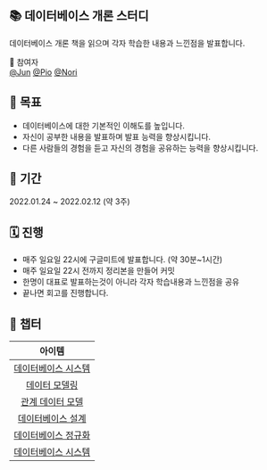 ## 📚 데이터베이스 개론 스터디

데이터베이스 개론 책을 읽으며 각자 학습한 내용과 느낀점을 발표합니다.

👫 참여자  
[@Jun](https://github.com/devjun10) [@Pio](https://github.com/NB993) [@Nori](https://github.com/nohriter)

## 📝 목표

- 데이터베이스에 대한 기본적인 이해도를 높입니다.
- 자신이 공부한 내용을 발표하며 발표 능력을 향상시킵니다.
- 다른 사람들의 경험을 듣고 자신의 경험을 공유하는 능력을 향상시킵니다.

## 📆 기간

2022.01.24 ~ 2022.02.12 (약 3주)

## 🗓 진행
- 매주 일요일 22시에 구글미트에 발표합니다. (약 30분~1시간)
- 매주 일요일 22시 전까지 정리본을 만들어 커밋
- 한명이 대표로 발표하는것이 아니라 각자 학습내용과 느낀점을 공유
- 끝나면 회고를 진행합니다.


## 📘 챕터

| 아이템 |
:---: | 
[데이터베이스 시스템](https://github.com/devjun10/Database_Introduction/tree/master/contents/chapter_03)|
[데이터 모델링](https://github.com/devjun10/Database_Introduction/tree/master/contents/chapter_03)|
[관계 데이터 모델](https://github.com/devjun10/Database_Introduction/tree/master/contents/chapter_03)|
[데이터베이스 설계](https://github.com/devjun10/Database_Introduction/tree/master/contents/chapter_03)|
[데이터베이스 정규화](https://github.com/devjun10/Database_Introduction/tree/master/contents/chapter_03)|
[데이터베이스 시스템](https://github.com/devjun10/Database_Introduction/tree/master/contents/chapter_03)|


<br/><br/>

